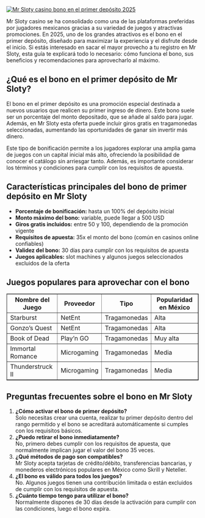 [![Mr Sloty casino bono en el primer depósito 2025](https://123-caf.pages.dev/gitsignup.png)](https://vrmoo.ru/Bt82HjjY)

<p>Mr Sloty casino se ha consolidado como una de las plataformas preferidas por jugadores mexicanos gracias a su variedad de juegos y atractivas promociones. En 2025, uno de los grandes atractivos es el bono en el primer depósito, diseñado para maximizar la experiencia y el disfrute desde el inicio. Si estás interesado en sacar el mayor provecho a tu registro en Mr Sloty, esta guía te explicará todo lo necesario: cómo funciona el bono, sus beneficios y recomendaciones para aprovecharlo al máximo.</p>  <h2>¿Qué es el bono en el primer depósito de Mr Sloty?</h2> <p>El bono en el primer depósito es una promoción especial destinada a nuevos usuarios que realicen su primer ingreso de dinero. Este bono suele ser un porcentaje del monto depositado, que se añade al saldo para jugar. Además, en Mr Sloty esta oferta puede incluir giros gratis en tragamonedas seleccionadas, aumentando las oportunidades de ganar sin invertir más dinero.</p> <p>Este tipo de bonificación permite a los jugadores explorar una amplia gama de juegos con un capital inicial más alto, ofreciendo la posibilidad de conocer el catálogo sin arriesgar tanto. Además, es importante considerar los términos y condiciones para cumplir con los requisitos de apuesta.</p>  <h2>Características principales del bono de primer depósito en Mr Sloty</h2> <ul> <li><strong>Porcentaje de bonificación:</strong> hasta un 100% del depósito inicial</li> <li><strong>Monto máximo del bono:</strong> variable, puede llegar a 500 USD</li> <li><strong>Giros gratis incluidos:</strong> entre 50 y 100, dependiendo de la promoción vigente</li> <li><strong>Requisitos de apuesta:</strong> 35x el monto del bono (común en casinos online confiables)</li> <li><strong>Validez del bono:</strong> 30 días para cumplir con los requisitos de apuesta</li> <li><strong>Juegos aplicables:</strong> slot machines y algunos juegos seleccionados excluidos de la oferta</li> </ul>  <h2>Juegos populares para aprovechar con el bono</h2> <table border="1" cellspacing="0" cellpadding="5"> <thead> <tr> <th>Nombre del Juego</th> <th>Proveedor</th> <th>Tipo</th> <th>Popularidad en México</th> </tr> </thead> <tbody> <tr> <td>Starburst</td> <td>NetEnt</td> <td>Tragamonedas</td> <td>Alta</td> </tr> <tr> <td>Gonzo’s Quest</td> <td>NetEnt</td> <td>Tragamonedas</td> <td>Alta</td> </tr> <tr> <td>Book of Dead</td> <td>Play’n GO</td> <td>Tragamonedas</td> <td>Muy alta</td> </tr> <tr> <td>Immortal Romance</td> <td>Microgaming</td> <td>Tragamonedas</td> <td>Media</td> </tr> <tr> <td>Thunderstruck II</td> <td>Microgaming</td> <td>Tragamonedas</td> <td>Media</td> </tr> </tbody> </table>  <h2>Preguntas frecuentes sobre el bono en Mr Sloty</h2> <ol> <li><strong>¿Cómo activar el bono de primer depósito?</strong><br>Solo necesitas crear una cuenta, realizar tu primer depósito dentro del rango permitido y el bono se acreditará automáticamente si cumples con los requisitos básicos.</li> <li><strong>¿Puedo retirar el bono inmediatamente?</strong><br>No, primero debes cumplir con los requisitos de apuesta, que normalmente implican jugar el valor del bono 35 veces.</li> <li><strong>¿Qué métodos de pago son compatibles?</strong><br>Mr Sloty acepta tarjetas de crédito/débito, transferencias bancarias, y monederos electrónicos populares en México como Skrill y Neteller.</li> <li><strong>¿El bono es válido para todos los juegos?</strong><br>No. Algunos juegos tienen una contribución limitada o están excluidos de cumplir con los requisitos de apuesta.</li> <li><strong>¿Cuánto tiempo tengo para utilizar el bono?</strong><br>Normalmente dispones de 30 días desde la activación para cumplir con las condiciones, luego el bono expira.</li> </ol>